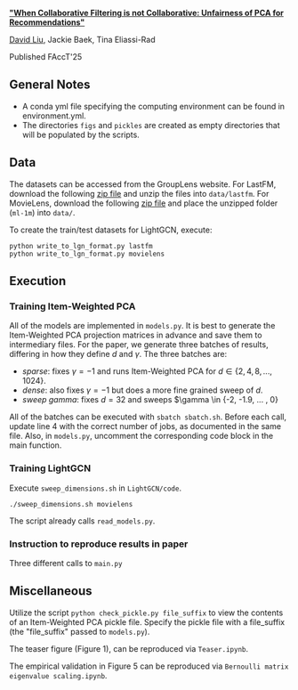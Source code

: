 **["When Collaborative Filtering is not Collaborative: Unfairness of PCA for Recommendations"](https://arxiv.org/abs/2310.09687)**

[David Liu](https://dliu18.github.io/), Jackie Baek, Tina Eliassi-Rad

Published FAccT'25


## General Notes

* A conda yml file specifying the computing environment can be found in environment.yml.
* The directories `figs` and `pickles` are created as empty directories that will be populated by the scripts.
    

## Data
The datasets can be accessed from the GroupLens website. For LastFM, download the following [zip file](https://files.grouplens.org/datasets/hetrec2011/hetrec2011-lastfm-2k.zip) and unzip the files into `data/lastfm`. For MovieLens, download the following [zip file](https://files.grouplens.org/datasets/movielens/ml-1m.zip) and place the unzipped folder (`ml-1m`) into `data/`.

To create the train/test datasets for LightGCN, execute:
```
python write_to_lgn_format.py lastfm
python write_to_lgn_format.py movielens
```

## Execution
   
### Training Item-Weighted PCA

All of the models are implemented in `models.py`. It is best to generate the Item-Weighted PCA projection matrices in advance and save them to intermediary files. For the paper, we generate three batches of results, differing in how they define $d$ and $\gamma$. The three batches are:
* _sparse_: fixes $\gamma=-1$ and runs Item-Weighted PCA for $d \in \{2, 4, 8, ... , 1024\}$.
* _dense_: also fixes $\gamma=-1$ but does a more fine grained sweep of $d$.
* _sweep gamma_: fixes $d=32$ and sweeps $\gamma \in \{-2, -1.9, ... , 0\}

All of the batches can be executed with `sbatch sbatch.sh`. Before each call, update line 4 with the correct number of jobs, as documented in the same file. Also, in `models.py`, uncomment the corresponding code block in the main function.  

### Training LightGCN

Execute `sweep_dimensions.sh` in `LightGCN/code`.

```
./sweep_dimensions.sh movielens
```

The script already calls `read_models.py`.


### Instruction to reproduce results in paper

Three different calls to `main.py`


## Miscellaneous

Utilize the script `python check_pickle.py file_suffix` to view the contents of an Item-Weighted PCA pickle file. Specify the pickle file with a file_suffix (the "file_suffix" passed to `models.py`). 

The teaser figure (Figure 1), can be reproduced via `Teaser.ipynb`.

The empirical validation in Figure 5 can be reproduced via `Bernoulli matrix eigenvalue scaling.ipynb`.



